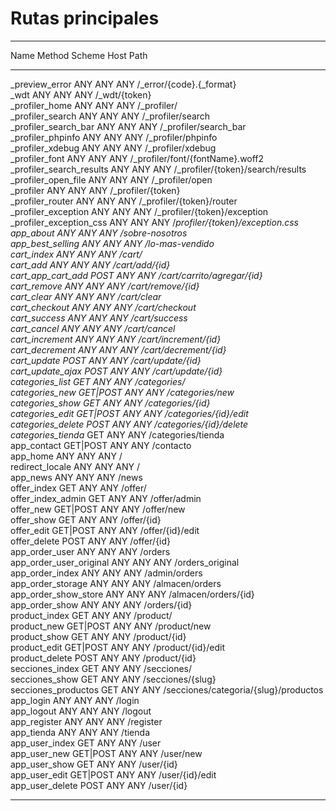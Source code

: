 # Rutas principales

 -------------------------- ---------- -------- ------ --------------------------------------- 
  Name                       Method     Scheme   Host   Path                                   
 -------------------------- ---------- -------- ------ --------------------------------------- 
  _preview_error             ANY        ANY      ANY    /_error/{code}.{_format}               
  _wdt                       ANY        ANY      ANY    /_wdt/{token}                          
  _profiler_home             ANY        ANY      ANY    /_profiler/                            
  _profiler_search           ANY        ANY      ANY    /_profiler/search                      
  _profiler_search_bar       ANY        ANY      ANY    /_profiler/search_bar                  
  _profiler_phpinfo          ANY        ANY      ANY    /_profiler/phpinfo                     
  _profiler_xdebug           ANY        ANY      ANY    /_profiler/xdebug                      
  _profiler_font             ANY        ANY      ANY    /_profiler/font/{fontName}.woff2       
  _profiler_search_results   ANY        ANY      ANY    /_profiler/{token}/search/results      
  _profiler_open_file        ANY        ANY      ANY    /_profiler/open                        
  _profiler                  ANY        ANY      ANY    /_profiler/{token}                     
  _profiler_router           ANY        ANY      ANY    /_profiler/{token}/router              
  _profiler_exception        ANY        ANY      ANY    /_profiler/{token}/exception           
  _profiler_exception_css    ANY        ANY      ANY    /_profiler/{token}/exception.css       
  app_about                  ANY        ANY      ANY    /sobre-nosotros                        
  app_best_selling           ANY        ANY      ANY    /lo-mas-vendido                        
  cart_index                 ANY        ANY      ANY    /cart/                                 
  cart_add                   ANY        ANY      ANY    /cart/add/{id}                         
  cart_app_cart_add          POST       ANY      ANY    /cart/carrito/agregar/{id}             
  cart_remove                ANY        ANY      ANY    /cart/remove/{id}                      
  cart_clear                 ANY        ANY      ANY    /cart/clear                            
  cart_checkout              ANY        ANY      ANY    /cart/checkout                         
  cart_success               ANY        ANY      ANY    /cart/success                          
  cart_cancel                ANY        ANY      ANY    /cart/cancel                           
  cart_increment             ANY        ANY      ANY    /cart/increment/{id}                   
  cart_decrement             ANY        ANY      ANY    /cart/decrement/{id}                   
  cart_update                POST       ANY      ANY    /cart/update/{id}                      
  cart_update_ajax           POST       ANY      ANY    /cart/update/{id}                      
  categories_list            GET        ANY      ANY    /categories/                           
  categories_new             GET|POST   ANY      ANY    /categories/new                        
  categories_show            GET        ANY      ANY    /categories/{id}                       
  categories_edit            GET|POST   ANY      ANY    /categories/{id}/edit                  
  categories_delete          POST       ANY      ANY    /categories/{id}/delete                
  categories_tienda_         GET        ANY      ANY    /categories/tienda                     
  app_contact                GET|POST   ANY      ANY    /contacto                              
  app_home                   ANY        ANY      ANY    /                                      
  redirect_locale            ANY        ANY      ANY    /                                      
  app_news                   ANY        ANY      ANY    /news                                  
  offer_index                GET        ANY      ANY    /offer/                                
  offer_index_admin          GET        ANY      ANY    /offer/admin                           
  offer_new                  GET|POST   ANY      ANY    /offer/new                             
  offer_show                 GET        ANY      ANY    /offer/{id}                            
  offer_edit                 GET|POST   ANY      ANY    /offer/{id}/edit                       
  offer_delete               POST       ANY      ANY    /offer/{id}                            
  app_order_user             ANY        ANY      ANY    /orders                                
  app_order_user_original    ANY        ANY      ANY    /orders_original                       
  app_order_index            ANY        ANY      ANY    /admin/orders                          
  app_order_storage          ANY        ANY      ANY    /almacen/orders                        
  app_order_show_store       ANY        ANY      ANY    /almacen/orders/{id}                   
  app_order_show             ANY        ANY      ANY    /orders/{id}                           
  product_index              GET        ANY      ANY    /product/                              
  product_new                GET|POST   ANY      ANY    /product/new                           
  product_show               GET        ANY      ANY    /product/{id}                          
  product_edit               GET|POST   ANY      ANY    /product/{id}/edit                     
  product_delete             POST       ANY      ANY    /product/{id}                          
  secciones_index            GET        ANY      ANY    /secciones/                            
  secciones_show             GET        ANY      ANY    /secciones/{slug}                      
  secciones_productos        GET        ANY      ANY    /secciones/categoria/{slug}/productos  
  app_login                  ANY        ANY      ANY    /login                                 
  app_logout                 ANY        ANY      ANY    /logout                                
  app_register               ANY        ANY      ANY    /register                              
  app_tienda                 ANY        ANY      ANY    /tienda                                
  app_user_index             GET        ANY      ANY    /user                                  
  app_user_new               GET|POST   ANY      ANY    /user/new                              
  app_user_show              GET        ANY      ANY    /user/{id}                             
  app_user_edit              GET|POST   ANY      ANY    /user/{id}/edit                        
  app_user_delete            POST       ANY      ANY    /user/{id}                             
 -------------------------- ---------- -------- ------ --------------------------------------- 